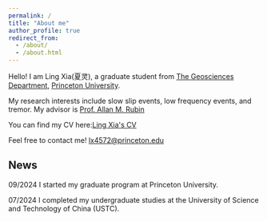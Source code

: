 ```yaml
---
permalink: /
title: "About me"
author_profile: true
redirect_from: 
  - /about/
  - /about.html
---
```


Hello! I am Ling Xia(夏灵), a graduate student from [The Geosciences Department](https://geosciences.princeton.edu/), [Princeton University](https://www.princeton.edu/).

My research interests include slow slip events, low frequency events, and tremor. My advisor is [Prof. Allan M. Rubin](https://geosciences.princeton.edu/people/allan-m-rubin)

You can find my CV here:[Ling Xia's CV](https://github.com/xialing2003/xialing2003.github.io/blob/master/files/CV_Ling_Xia_Nov_2024.pdf)

Feel free to contact me!
lx4572@princeton.edu

## News

09/2024
I started my graduate program at Princeton University.

07/2024
I completed my undergraduate studies at the University of Science and Technology of China (USTC).
